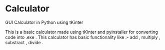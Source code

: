 # Calculator
GUI Calculator in Python using tKinter

This is a basic calculator made using tKinter and pyinstaller for converting code into .exe .
This calculator has basic functionality like :- add , multiply , substract , divide .
